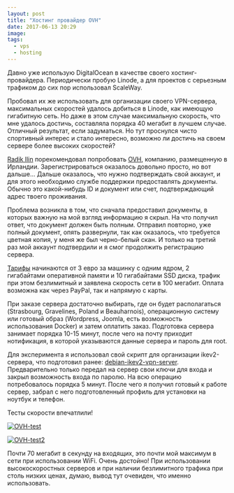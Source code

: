 ```yaml
---
layout: post
title: "Хостинг провайдер OVH"
date: 2017-06-13 20:29
image: 
tags: 
  - vps
  - hosting
---
```

Давно уже использую DigitalOcean в качестве своего хостинг-провайдера. Периодически пробую Linode, а для проектов с серьезным трафиком до сих пор использовал ScaleWay.

Пробовал их же использовать для организации своего VPN-сервера, максимальных скоростей удалось добиться в Linode, как имеющую гигабитную сеть. Но даже в этом случае максимальную скорость, что мне удалось достичь, составляла порядка 40 мегабит в лучшем случае. Отличный результат, если задуматься. Но тут проснулся чисто спортивный интерес и стало интересно, возможно ли достичь на своем сервере более высоких скоростей?

[Radik Ilin](https://notme.pw/ "Notme.") порекомендовал попробовать [OVH](https://www.ovh.com "OVH"), компанию, размещенную в Ирландии. Зарегистрироваться оказалось довольно просто, но вот дальше... Дальше оказалось, что нужно подтверждать свой аккаунт, и для этого необходимо службе поддержки предоставлять документы. Обычно это какой-нибудь ID и документ или счет, подтверждающий адрес твоего проживания.

Проблема возникла в том, что сначала предоставил документы, в которых важную на мой взгляд информацию я скрыл. На что получил ответ, что документ должен быть полным. Отправил повторно, уже полный документ, опять развернули, так как оказалось, что требуется цветная копия, у меня же был черно-белый скан. И только на третий раз мой аккаунт подтвердили и я смог продолжить регистрацию сервера.

[Тарифы](https://www.ovh.com/fr/vps/vps-ssd.xml "Тарифы OVH") начинаются от 3 евро за машинку с одним ядром, 2 гигабайтами оперативной памяти и 10 гигабайтами SSD диска, трафик при этом безлимитный и заявлена скорость сети в 100 мегабит. Оплата возможна как через PayPal, так и напрямую с карты.

При заказе сервера достаточно выбирать, где он будет располагаться (Strasbourg, Gravelines, Poland и Beauharnois), операционную систему или готовый образ (Wordpress, Joomla, есть возможность использования Docker) и затем оплатить заказ. Подготовка сервера занимает порядка 10-15 минут, после чего на почту приходит нотификация, в которой указываются данные сервера и пароль для root.

Для эксперимента я использовал свой скрипт для организации ikev2-сервера, что подготовил ранее: [debian-ikev2-vpn-server](https://github.com/Juev/debian-ikev2-vpn-server "Juev/debian-ikev2-vpn-server"). Предварительно только передал на сервер свои ключи для входа и закрыл возможность входа по паролю. На всю операцию потребовалось порядка 5 минут. После чего я получил готовый к работе сервер, забрал с него подготовленный профиль для установки на ноутбук и телефон.

Тесты скорости впечатлили!

[![OVH-test](https://static.juev.org/2017/06/ovh.png "OVH speed test")](https://static.juev.org/2017/06/ovh.png "OVH speed test")

[![OVH-test2](https://static.juev.org/2017/06/ovh2.png "OVH speed test 2")](https://static.juev.org/2017/06/ovh.png "OVH speed test 2")

Почти 70 мегабит в секунду на входящих, это почти мой максимум в сети при использовании WiFi. Очень достойно!
При использовании высокоскоростных серверов и при наличии безлимитного трафика при столь низких ценах, думаю, вывод тут очевиден, что именно использовать.
